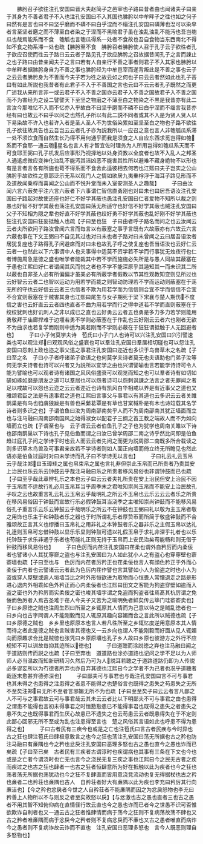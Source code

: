 <!-- { "loadSidebar": true } -->
　　胇肹召子欲往注孔安国曰晋大夫赵简子之邑宰也子路曰昔者由也闻诸夫子曰亲于其身为不善者君子不入也注孔安国曰不入其国也胇肹以中牟畔子之徃也如之何子曰然有是言也曰不曰坚乎磨而不磷不曰白乎涅而不缁注孔安国曰磷薄也湼可以染皁者言至坚者磨之而不薄至白者染之于涅而不黑喻君子虽在浊乱浊乱不能汚也吾岂匏瓜也哉焉能系而不食　匏觚也言匏瓜得系一处者不食故也吾自食物当东西南北不得如不食之物系滞一处也疏【胇肹至不食　胇肹召者胇肹使人召于孔子云子欲徃者孔子欲应召使而徃云子路曰云云者子路见孔子欲应胇肹之召故据昔闻孔子之言而諌止之也子路曰由昔亲闻夫子之言曰若有人自亲行不善之事者则君子不入其家也胇肹以中牟畔者据胇肹身自为不善之事也胇肹经为中牟邑宰而遂背叛此是不善之事也云子之云云者胇肹身为不善而今夫子若为徃之故云如之何也子曰云云者然如此也孔子荅曰有如此所説也我昔者有此君子不入于不善国之言也云曰不云云者孔子既然之而更广述我从来所言非一或云君子不入不善之国亦云君子入不善之国故君子入不善之国而不为害经为之设二譬譬天下至坚之物磨之不薄至白之物染之不黒是我昔亦有此二言汝今那唯忆不入而不忆亦入乎故白不曰坚乎磨而不磷不曰白乎涅而不缁言我昔亦经有曰也故云不曰乎以问之也然孔子所以有此二説不同者或其不入是为贤人贤人以下易染故不许入也若许入者是圣人圣人不为世俗染累如至坚至白之物也子路不欲往孔子欲往故具告也云吾岂云云者孔子亦为説我所以一应召之意也言人非匏瓠瓜系滞一处不须饮食而自然生长乃得不用何通乎而我是须食之人自应东西求觅岂得如匏系而不食耶一通云匏星名也言人有才智宜佐时理务为人所用岂得如匏瓜系天而不可食耶王弼曰孔子机发后应事形乃视择地以处身资教以全度者也故不入乱人之邦圣人通逺虑微应变神化浊乱不能汚其洁凶恶不能害其性所以避难不藏身絶物不以形也有是言者言各有所施也苟不得系而不食舍此适彼相去何若也江熙曰夫子岂实之公山胇肹乎故欲徃之意耶泛示无系以观门人之情如欲居九夷乗桴浮于海耳子路见形而不及道故闻乗桴而喜闻之公山而不悦升堂而未入室安测圣人之趣哉】
　　子曰由汝闻六言六蔽矣乎注六言六蔽者下六事谓仁智信直勇刚也对曰未也曰居吾语汝注孔安国曰子路起对故使还座也好仁不好学其蔽也愚注孔安国曰仁者爱物不知所以裁之则愚也好智不好学其蔽也荡注孔安国曰荡无所适守也好信不好学其蔽也贼注孔安国曰父子不知相为隠之辈也好直不好学其蔽也绞好勇不好学其蔽也乱好刚不好学其蔽也狂注孔安国曰狂妄抵触人也疏【子曰至也狂　子曰由者呼子路名而问之也云汝闻云云者夫所欲问子路汝曾闻六言而毎言以有蔽塞之事乎言既有六故蔽亦有六故云六言六蔽也事在下文王弼曰不自见其过也对曰未也者子路对曰未曾闻之云曰居吾语汝者居犹复座也子路得孔子问避席而对曰未也故孔子呼之使复座也吾当语汝也云好仁云云者一也然此以下六事谓中人也夫事得中适莫不资学若不学而行事犹无烛夜行也仁者博施周急是徳之盛也唯学者能裁其中若不学而施施必失所是与愚人同故其蔽塞在于愚也江熙曰好仁者谓闻其风而悦之者也不学不能深原乎其遁知其一而未识其二所以蔽也自非圣人必有所偏偏才虽美必有所蔽学者假教以节其性观教知变则见所过也云好智云云者二也智以运动为用若学而裁之则智动防理若不学而运动则蔽塞在于荡无所的守也云好信云云者三也信者不欺为用若学而为信信则合宜不学而信信不合宜不合宜则蔽塞在于贼害其身也江熙曰尾生与女子期死于梁下宋襄与楚人期伤不度信之害也云好直云云者四也直者不曲为用若学而行之得中道若不学而直则蔽塞在于绞绞犹刺也好讥刺人之非以成已之直也云好勇云云者五也勇是多力多力若学则能用勇敬拜于庙廊捍难于边壃若勇不学则必蔽塞在于作乱也云好刚云云者六也刚者无欲不为曲求也若复学而刚则中适为美若刚而不学则必蔽在于狂狂谓抵触于人无回避者也】
　　子曰小子何莫学夫诗　苞氏曰小子门人也诗可以兴注孔安国曰兴引譬速类也可以观注郑曰观观风俗之盛衰也可以羣注孔安国曰羣居相切磋也可以怨注孔安国曰怨刺上政也迩之事父逺之事君注孔安国曰迩近也多识于鸟兽草木之名疏【子曰至之名　子曰小子者呼诸弟子欲语之也何莫学夫诗者莫无也夫语助也门弟子汝等何无学夫诗者也诗可以兴者又为説所以宜学之由也兴谓譬喻也言若能学诗诗可令人能为譬喻也可以观者诗有诸国之风风俗盛衰可以观览而知之也可以羣者诗有如切如磋如琢如磨是朋友之道可以羣居也可以怨者诗可以怨刺讽諌之法言之者无罪闻之者足以戒故可以怨也云迩之云云者迩近也诗有凯风白华相戒以养是有近事父之道也又雅颂君臣之法是有逺事君之道也江熙曰言事父与事君以有其道也云多识云云者关雎鹊巢是有鸟也驺虞狼跋是有兽也采蘩葛覃是有草也甘棠棫朴是有木也诗竝载其名学诗者则多识之也】子谓伯鱼曰汝为周南邵南矣乎人而不为周南邵南其犹正墙面而立也与注马融曰周南邵南国风之始得淑女以配君子三纲之首王教之端故人而不为如向墙而立也疏【子谓至也与　云子谓云云者伯鱼孔子之子也为犹学也周南关雎以下诗也邵南鹊巢以下诗也孔子见伯鱼而谓之曰汝已曾学周邵二南之诗乎然比问即是伯鱼趋过庭孔子问之学诗乎时也云人而云云者先问之而更为説周邵二南既多所合载读之则多识草木鸟兽及可事君亲故若不学诗者则如人面正向墙而倚立终无所瞻见也然此语亦是伯鱼过庭时对曰未学诗而孔子曰不学诗无以言也】
　　子曰礼云礼云玉帛云乎哉注郑曰玉璋珪之属也帛束帛之属也言礼非但崇此玉帛而已所贵者乃贵其安上治民也乐云乐云钟鼓云乎哉注马融曰乐之所贵者移风易俗也非谓钟鼓而已也疏【子曰至乎哉此章辨礼乐之本也云子曰云云者夫礼所贵在安上治民但安上治民不因于玉帛而不逹故行礼必用玉帛耳当乎周季末之君唯知崇尚玉帛而不能安上治民故孔子叹之云也故重言礼云礼云玉帛云乎哉明礼之所云不玉帛也云乐云云云者乐之所贵在移风易俗因于钟鼓而宣故行乐必假钟鼓耳当浇季之主唯知崇尚钟鼓而不能移风易俗孔子重言乐云乐云钟鼓云乎哉明乐之所云不在钟鼓也王弼曰礼以敬为主玉帛者敬之用饰也乐主于和钟鼓者乐之器也于时所谓礼乐者厚贽币而所简于敬盛钟鼓而不合雅颂故正言其义也缪播曰玉帛礼之用非礼之本钟鼓者乐之器非乐之主假玉帛以达礼礼逹则玉帛可忘借钟鼓以显乐乐显则钟鼓可遗以礼假玉帛于求礼非深乎礼者也以乐托钟鼓于求乐非通乎乐者也苟能礼正则无持于玉帛而上安民治矣苟能畅和则无借于钟鼓而移风易俗也】
　　子曰色厉而内荏注孔安国曰荏柔也谓外自矜厉而内柔佞者也譬诸小人其犹穿窬之盗也与注孔安国曰为人如此犹小人之有盗心也穿穿壁也窬窬墙也疏【子曰至也与　色厉而内荏者厉矜正也荏柔佞也言人有顔色矜正于外而心柔佞于内者也云譬诸云云者此为色厉内荏作譬也言其譬如小人为偷盗之时也小人为盗或穿人屋壁或逾人垣墙当比之时外形恒欲进为取物而心恒畏人常懐退走之路是形进心退内外相乖如色外矜正而心内柔佞者也江熙曰田文之客能为狗盗穿壁如逾而入盗之密也外为矜厉而实柔佞之密也峻其墙字谓之免盗而狗盗者往焉髙其杭厉谓之免佞而色厉者入焉古圣难于荏人今夫子又苦为之喻明免者鲜矣传云筚门珪窬窬卖也】子曰乡原徳之贼也注周生烈曰所至之乡辄原其人情而为己意以待之是贼乱徳者也一曰乡向也古字同谓人不能刚毅而见人辄原其趣向容媚而合之言此所以贼德也疏【子曰乡原德之贼也　乡乡里也原原本也言人若凡徃所至之乡辄忆度逆用意原本其人情而待之者此是德之贼也言贼害其德也又一云乡向也谓人不能刚毅而好面从见人辄媚向而原趣求合比是贼徳也张凭曰乡原原壤也孔子乡人故曰乡原也彼游方之外行不应规矩不可以训故毎抑其迹所以徳也】
　　子曰道聴而涂説徳之弃也注马融曰闻之于道路则传而説之也疏【子曰至弃也　道道路也涂亦道路也记问之学不足以为人师师人必当温故而知新研精习久然后乃可为人説耳若聴之于道路道路仍即为人传説必多谬妄所以为冇德者所弃也亦自弃其德也江熙曰今之学者不为己者也况乎道聴者哉逐末愈甚弃德弥深也】
　　子曰鄙夫可与事君也与哉注孔安国曰言不可与事君也其未得之也患得之注患得之者患不能得之也楚俗言也既得之患失之苟患失之无所不至矣注郑曰无所不至者言邪媚无所不为也疏【子曰至至矣子曰云云者言凡鄙之人不可与之事君故云可与事君哉云其未云云者比以下明鄙夫不可与事君之由也患得之谓患不能得也言初未得事君之时恒懃懃患已不能得事君也既得之患失之者患失之患不失之也既得事君而生厌心故患已不遗失之也云苟患云云者既患得失在于不定则此鄙心回邪无所不至或为乱也注患得至言也　楚之风俗其言语如此也呼患不得为患得之也】
　　子曰古者民有三疾今也或是之亡也注苞氏曰言古者民疾与今时异也古之狂也肆注苞氏曰肆极意敢言之也今之狂也荡注孔安国曰荡无所据也古之矜也防注马融曰有亷隅也今之矜也忿戾注孔安国曰恶理多怒也古之愚也直今之愚也诈而已矣疏【子曰至已矣　古者民有三疾者古谓淳时也疾谓病也其事有三条在下文也今也或是之亡者今谓浇时也亡无也言今之浇民无复三疾之事也江熙曰今之民无古者之疾而疾过之也古之狂也肆者一也古之狂者恒肆意所为好在抵触以此为疾者也今之狂也荡者荡无所据也荡犹动也今之狂不复肆直而皆用意浇竞流动也复无得据杖也古之矜也亷者二也矜荘也亷隅也古人　自矜荘者好大有亷隅以此为疾也李充曰矜厉其行向亷洁也】【今之矜也忿戾者今世之人自矜荘者不能亷隅而因之为忿戾怒物也李充曰矜善上人物所以不与则反之者至矣故怒以戾】【与忿激也古之愚也直者三也古之愚者不用其智不知俯仰病在直情径行故云直也今之愚也诈而已者今之世愚不识可否惟欲欺诈自利者也又一通云古之狂者惟肆情而病于荡今之狂则不复病荡故荡不肆也又古之矜者唯亷隅而病于忿戾今之矜者则不复病忿戾而不亷也又古之愚者唯直而病诈今之愚者则不复病诈故云诈而不直也　注孔安国曰恶理多怒也　言今人既恶则理自多怒物也】
